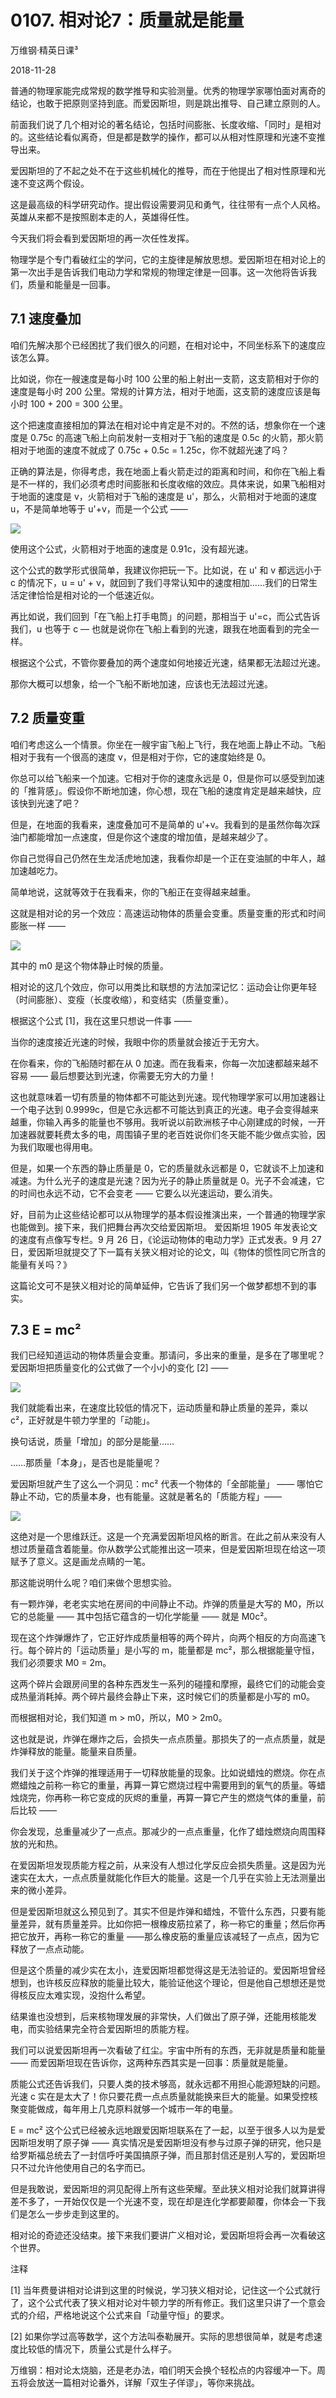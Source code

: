 # 0107. 相对论7：质量就是能量

万维钢·精英日课³

2018-11-28

普通的物理家能完成常规的数学推导和实验测量。优秀的物理学家哪怕面对离奇的结论，也敢于把原则坚持到底。而爱因斯坦，则是跳出推导、自己建立原则的人。

前面我们说了几个相对论的著名结论，包括时间膨胀、长度收缩、「同时」是相对的。这些结论看似离奇，但是都是数学的操作，都可以从相对性原理和光速不变推导出来。

爱因斯坦的了不起之处不在于这些机械化的推导，而在于他提出了相对性原理和光速不变这两个假设。

这是最高级的科学研究动作。提出假设需要洞见和勇气，往往带有一点个人风格。英雄从来都不是按照剧本走的人，英雄得任性。

今天我们将会看到爱因斯坦的再一次任性发挥。

物理学是个专门看破红尘的学问，它的主旋律是解放思想。爱因斯坦在相对论上的第一次出手是告诉我们电动力学和常规的物理定律是一回事。这一次他将告诉我们，质量和能量是一回事。

## 7.1 速度叠加

咱们先解决那个已经困扰了我们很久的问题，在相对论中，不同坐标系下的速度应该怎么算。

比如说，你在一艘速度是每小时 100 公里的船上射出一支箭，这支箭相对于你的速度是每小时 200 公里。常规的计算方法，相对于地面，这支箭的速度应该是每小时 100 + 200 = 300 公里。

这个把速度直接相加的算法在相对论中肯定是不对的。不然的话，想象你在一个速度是 0.75c 的高速飞船上向前发射一支相对于飞船的速度是 0.5c 的火箭，那火箭相对于地面的速度不就成了 0.75c + 0.5c = 1.25c，你不就超光速了吗？

正确的算法是，你得考虑，我在地面上看火箭走过的距离和时间，和你在飞船上看是不一样的，我们必须考虑时间膨胀和长度收缩的效应。具体来说，如果飞船相对于地面的速度是 v，火箭相对于飞船的速度是 u'，那么，火箭相对于地面的速度 u，不是简单地等于 u'+v，而是一个公式 —— 

![](res/2019007.jpg)

使用这个公式，火箭相对于地面的速度是 0.91c，没有超光速。

这个公式的数学形式很简单，我建议你把玩一下。比如说，在 u' 和 v 都远远小于 c 的情况下，u = u' + v，就回到了我们寻常认知中的速度相加……我们的日常生活定律恰恰是相对论的一个低速近似。

再比如说，我们回到「在飞船上打手电筒」的问题，那相当于 u'=c，而公式告诉我们，u 也等于 c — 也就是说你在飞船上看到的光速，跟我在地面看到的完全一样。

根据这个公式，不管你要叠加的两个速度如何地接近光速，结果都无法超过光速。

那你大概可以想象，给一个飞船不断地加速，应该也无法超过光速。

## 7.2 质量变重

咱们考虑这么一个情景。你坐在一艘宇宙飞船上飞行，我在地面上静止不动。飞船相对于我有一个很高的速度 v，但是相对于你，它的速度始终是 0。

你总可以给飞船来一个加速。它相对于你的速度永远是 0，但是你可以感受到加速的「推背感」。假设你不断地加速，你心想，现在飞船的速度肯定是越来越快，应该快到光速了吧？

但是，在地面的我看来，速度叠加可不是简单的 u'+v。我看到的是虽然你每次踩油门都能增加一点速度，但是你这个速度的增加值，是越来越少了。

你自己觉得自己仍然在生龙活虎地加速，我看你却是一个正在变油腻的中年人，越加速越吃力。

简单地说，这就等效于在我看来，你的飞船正在变得越来越重。

这就是相对论的另一个效应：高速运动物体的质量会变重。质量变重的形式和时间膨胀一样 —— 

![](res/2019008.jpg)

其中的 m0 是这个物体静止时候的质量。

相对论的这几个效应，你可以用类比和联想的方法加深记忆：运动会让你更年轻（时间膨胀）、变瘦（长度收缩），和变结实（质量变重）。

根据这个公式 [1]，我在这里只想说一件事 ——

当你的速度接近光速的时候，我眼中你的质量就会接近于无穷大。

在你看来，你的飞船随时都在从 0 加速。而在我看来，你每一次加速都越来越不容易 —— 最后想要达到光速，你需要无穷大的力量！

这也就意味着一切有质量的物体都不可能达到光速。现代物理学家可以用加速器让一个电子达到 0.9999c，但是它永远都不可能达到真正的光速。电子会变得越来越重，你输入再多的能量也不够用。我听说以前欧洲核子中心刚建成的时候，一开加速器就要耗费太多的电，周围镇子里的老百姓说你们冬天能不能少做点实验，因为我们取暖也得用电。

但是，如果一个东西的静止质量是 0，它的质量就永远都是 0，它就谈不上加速和减速。为什么光子的速度是光速？因为光子的静止质量就是 0。光子不会减速，它的时间也永远不动，它不会变老 —— 它要么以光速运动，要么消失。

好，目前为止这些结论都可以从物理学的基本假设推演出来，一个普通的物理学家也能做到。接下来，我们把舞台再次交给爱因斯坦。
爱因斯坦 1905 年发表论文的速度有点像写专栏。9 月 26 日，《论运动物体的电动力学》正式发表。9 月 27 日，爱因斯坦就提交了下一篇有关狭义相对论的论文，叫《物体的惯性同它所含的能量有关吗？》

这篇论文可不是狭义相对论的简单延伸，它告诉了我们另一个做梦都想不到的事实。

## 7.3 E = mc²

我们已经知道运动的物体质量会变重。那请问，多出来的重量，是多在了哪里呢？爱因斯坦把质量变化的公式做了一个小小的变化 [2] ——

![](res/2019009.jpg)

我们就能看出来，在速度比较低的情况下，运动质量和静止质量的差异，乘以 c²，正好就是牛顿力学里的「动能」。

换句话说，质量「增加」的部分是能量……

……那质量「本身」，是否也是能量呢？

爱因斯坦就产生了这么一个洞见：mc² 代表一个物体的「全部能量」 —— 哪怕它静止不动，它的质量本身，也有能量。这就是著名的「质能方程」——

![](res/2019010.jpg)

这绝对是一个思维跃迁。这是一个充满爱因斯坦风格的断言。在此之前从来没有人想过质量蕴含着能量。你从数学公式能推出这一项来，但是爱因斯坦现在给这一项赋予了意义。这是画龙点睛的一笔。

那这能说明什么呢？咱们来做个思想实验。

有一颗炸弹，老老实实地在房间的中间静止不动。炸弹的质量是大写的 M0，所以它的总能量 —— 其中包括它蕴含的一切化学能量 —— 就是 M0c²。

现在这个炸弹爆炸了，它正好炸成质量相等的两个碎片，向两个相反的方向高速飞行。每个碎片的「运动质量」是小写的 m，能量都是 mc²，那么根据能量守恒，我们必须要求 M0 = 2m。

这两个碎片会跟房间里的各种东西发生一系列的碰撞和摩擦，最终它们的动能会变成热量消耗掉。两个碎片最终会静止下来，这时候它们的质量都是小写的 m0。

而根据相对论，我们知道 m > m0，所以，M0 > 2m0。

这也就是说，炸弹在爆炸之后，会损失一点点质量。那损失了的一点点质量，就是炸弹释放的能量。能量来自质量。

我们关于这个炸弹的推理适用于一切释放能量的现象。比如说蜡烛的燃烧。你在点燃蜡烛之前称一称它的重量，再算一算它燃烧过程中需要用到的氧气的质量。等蜡烛烧完，你再称一称它变成的灰烬的重量，再算一算它产生的燃烧气体的重量，前后比较 ——

你会发现，总重量减少了一点点。那减少的一点点重量，化作了蜡烛燃烧向周围释放的光和热。

在爱因斯坦发现质能方程之前，从来没有人想过化学反应会损失质量。这是因为光速实在太大，一点点质量就能化作巨大的能量。这是一个几乎在实验上无法测量出来的微小差异。

但是爱因斯坦就这么预见到了。其实不但是炸弹和蜡烛，不管什么东西，只要有能量差异，就有质量差异。比如你把一根橡皮筋拉紧了，称一称它的重量；然后你再把它放开，再称一称它的重量 ——那么橡皮筋的重量应该减轻了一点点，因为它释放了一点点动能。

但是这个质量的减少实在太小，连爱因斯坦都觉得这是无法验证的。爱因斯坦曾经想到，也许核反应释放的能量比较大，能验证他这个理论，但是他自己想想还是觉得核反应太难实现，没抱什么希望。

结果谁也没想到，后来核物理发展的非常快，人们做出了原子弹，还能用核能发电，而实验结果完全符合爱因斯坦的质能方程。

我们可以说爱因斯坦再一次看破了红尘。宇宙中所有的东西，无非就是质量和能量 —— 而爱因斯坦现在告诉你，这两种东西其实是一回事：质量就是能量。

质能公式还告诉我们，只要人类的技术够高，就永远都不用担心能源短缺的问题。光速 c 实在是太大了！你只要花费一点点质量就能换来巨大的能量。如果受控核聚变能做成，每年用上几克原料就够一个城市一年的电量。

E = mc² 这个公式已经被永远地跟爱因斯坦联系在了一起，以至于很多人以为是爱因斯坦发明了原子弹 —— 真实情况是爱因斯坦没有参与过原子弹的研究，他只是给罗斯福总统去了一封信呼吁美国搞原子弹，而且那封信还是别人写的，爱因斯坦只不过允许他使用自己的名字而已。

但是我敢说，爱因斯坦的洞见配得上所有这些荣耀。至此狭义相对论我们就算讲得差不多了，一开始仅仅是一个光速不变，现在却是连化学都要颠覆，你体会一下我们是怎么一步步走到这里的。

相对论的奇迹还没结束。接下来我们要讲广义相对论，爱因斯坦将会再一次看破这个世界。

注释

[1] 当年费曼讲相对论讲到这里的时候说，学习狭义相对论，记住这一个公式就行了，这个公式代表了狭义相对论对牛顿力学的所有修正。我们这里只讲了一个意会式的介绍，严格地说这个公式来自「动量守恒」的要求。

[2] 如果你学过高等数学，这个方法叫泰勒展开。实际的思想很简单，就是考虑速度比较低的情况下，质量公式是什么样子。 

万维钢：相对论太烧脑，还是老办法，咱们明天会换个轻松点的内容缓冲一下。周五将会放送一篇相对论番外，详解「双生子佯谬」，等你来挑战。